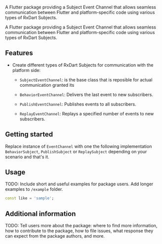 <!-- 
This README describes the package. If you publish this package to pub.dev,
this README's contents appear on the landing page for your package.

For information about how to write a good package README, see the guide for
[writing package pages](https://dart.dev/guides/libraries/writing-package-pages). 

For general information about developing packages, see the Dart guide for
[creating packages](https://dart.dev/guides/libraries/create-library-packages)
and the Flutter guide for
[developing packages and plugins](https://flutter.dev/developing-packages). 
-->
A Flutter package providing a Subject Event Channel that allows seamless communication
between Flutter and platform-specific code using various types of RxDart Subjects.


 A Flutter package providing a Subject Event Channel that allows seamless communication
 between Flutter and platform-specific code using various types of RxDart Subjects.

 ## Features
- Create different types of RxDart Subjects for communication with the platform side:
  - `SubjectEventChannel`: is the base class that is reposible for actual communication granted its 
  
  - `BehaviorEventChannel`: Delivers the last event to new subscribers.
  - `PublishEventChannel`: Publishes events to all subscribers.
  - `ReplayEventChannel`: Replays a specified number of events to new subscribers.

## Getting started

Replace instance of `EventChannel` with one the following implementation `BehaviorSubject`, `PublishSubject`
 or `ReplaySubject` depending on your scenario and that's it.

## Usage

TODO: Include short and useful examples for package users. Add longer examples
to `/example` folder. 

```dart
const like = 'sample';
```

## Additional information

TODO: Tell users more about the package: where to find more information, how to 
contribute to the package, how to file issues, what response they can expect 
from the package authors, and more.
